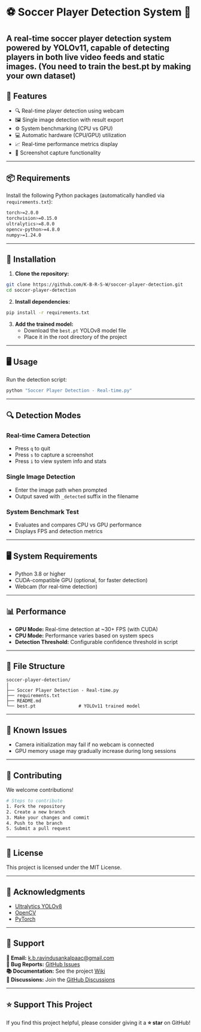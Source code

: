 # ⚽ Soccer Player Detection System 🎯

A real-time soccer player detection system powered by **YOLOv11**, capable of detecting players in both **live video feeds** and **static images**.
(You need to train the best.pt by making your own dataset)
---

## 🚀 Features

- 🔍 Real-time player detection using webcam
- 🖼️ Single image detection with result export
- ⚙️ System benchmarking (CPU vs GPU)
- 💻 Automatic hardware (CPU/GPU) utilization
- 📈 Real-time performance metrics display
- 📸 Screenshot capture functionality

---

## 📦 Requirements

Install the following Python packages (automatically handled via `requirements.txt`):

```bash
torch>=2.0.0
torchvision>=0.15.0
ultralytics>=8.0.0
opencv-python>=4.8.0
numpy>=1.24.0
```

---

## 🔧 Installation

1. **Clone the repository:**

```bash
git clone https://github.com/K-B-R-S-W/soccer-player-detection.git
cd soccer-player-detection
```

2. **Install dependencies:**

```bash
pip install -r requirements.txt
```

3. **Add the trained model:**
   - Download the `best.pt` YOLOv8 model file
   - Place it in the root directory of the project

---

## 🖥️ Usage

Run the detection script:

```bash
python "Soccer Player Detection - Real-time.py"
```

---

## 🔍 Detection Modes

### Real-time Camera Detection
- Press `q` to quit
- Press `s` to capture a screenshot
- Press `i` to view system info and stats

### Single Image Detection
- Enter the image path when prompted
- Output saved with `_detected` suffix in the filename

### System Benchmark Test
- Evaluates and compares CPU vs GPU performance
- Displays FPS and detection metrics

---

## 🖥️ System Requirements

- Python 3.8 or higher
- CUDA-compatible GPU (optional, for faster detection)
- Webcam (for real-time detection)

---

## 📊 Performance

- **GPU Mode:** Real-time detection at ~30+ FPS (with CUDA)
- **CPU Mode:** Performance varies based on system specs
- **Detection Threshold:** Configurable confidence threshold in script

---

## 📁 File Structure

```
soccer-player-detection/
│
├── Soccer Player Detection - Real-time.py
├── requirements.txt
├── README.md
└── best.pt                # YOLOv11 trained model
```

---

## 🐞 Known Issues

- Camera initialization may fail if no webcam is connected
- GPU memory usage may gradually increase during long sessions

---

## 🤝 Contributing

We welcome contributions!

```bash
# Steps to contribute
1. Fork the repository
2. Create a new branch
3. Make your changes and commit
4. Push to the branch
5. Submit a pull request
```

---

## 📄 License

This project is licensed under the MIT License.

---

## 🙏 Acknowledgments

- [Ultralytics YOLOv8](https://github.com/ultralytics/ultralytics)
- [OpenCV](https://opencv.org/)
- [PyTorch](https://pytorch.org/)

---

## 📮 Support

**📧 Email:** [k.b.ravindusankalpaac@gmail.com](mailto:k.b.ravindusankalpaac@gmail.com)  
**🐞 Bug Reports:** [GitHub Issues](https://github.com/K-B-R-S-W/Soccer_Player_Detection_Using_YOLO_V11/issues)  
**📚 Documentation:** See the project [Wiki](https://github.com/K-B-R-S-W/Soccer_Player_Detection_Using_YOLO_V11/wiki)  
**💭 Discussions:** Join the [GitHub Discussions](https://github.com/K-B-R-S-W/Soccer_Player_Detection_Using_YOLO_V11/discussions)

---

## ⭐ Support This Project

If you find this project helpful, please consider giving it a **⭐ star** on GitHub!
